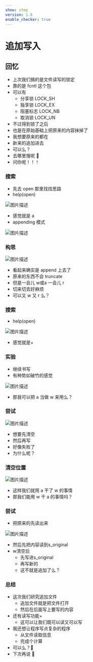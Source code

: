 ```yaml
---
show: step
version: 1.0
enable_checker: true
---
```


# 追加写入

## 回忆

- 上次我们搞的是文件读写的锁定
- 靠的是 fcntl 这个包
- 可以有
  - 分享锁 LOCK_SH
  - 独享锁 LOCK_EX
  - 阻塞标志 LOCK_NB
  - 取消锁 LOCK_UN
- 不过得到锁了之后
- 也是在原始基础上把原来的内容抹掉了
- 我想要原来的都在
- 新来的追加进去
- 可以么？
- 去哪里搜呢 🤔
- 问你呢！！！

### 搜索

- 先去 open 那里找找思路
- help(open)

![图片描述](https://doc.shiyanlou.com/courses/uid1190679-20210826-1629975180837)

- 感觉就是 a
- appending 模式

![图片描述](https://doc.shiyanlou.com/courses/uid1190679-20210826-1629975158377)

### 构思

![图片描述](https://doc.shiyanlou.com/courses/uid1190679-20220312-1647092434616)

- 看起来确实是 append 上去了
- 原来的东西不会 truncate
- 但是一会儿 w或a 一会儿 r
- 切来切去好麻烦
- 可以又 w 又 r 么？

### 搜索

- help(open)

![图片描述](https://doc.shiyanlou.com/courses/uid1190679-20210826-1629975180837)

- 感觉就是+

### 实验

- 继续书写
- 有种势如破竹的感觉

![图片描述](https://doc.shiyanlou.com/courses/uid1190679-20210826-1629975528341)

- 那我可以把 a 当做 w 来用么？

### 尝试

![图片描述](https://doc.shiyanlou.com/courses/uid1190679-20210826-1629975611673)

- 想要先清空
- 然后再写
- 好像失败了
- 为什么呢？

### 清空位置

![图片描述](https://doc.shiyanlou.com/courses/uid1190679-20210826-1629975904653)

- 这样我们就用 a 干了 w 的事情
- 那我们能用 w 干 a 的事情吗？

### 尝试

- 把原来的先读出来

![图片描述](https://doc.shiyanlou.com/courses/uid1190679-20220312-1647093212131)

- 然后先把内容读到s_original
- w清空后
	- 先写进s_original
	- 再写新的
	- 这不就是追加了么？


### 总结

- 这次我们研究追加文件
  - 追加文件就是把文件打开
  - 然后在后面写上要写的内容
- 还有读写功能+
  - 这可以让我们既可以读又可以写
- 我还想让程序写点复杂的程序
  - 从文件读取信息
  - 完成个计算
- 可以么？🤔
- 下次再说 👋

